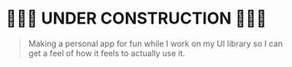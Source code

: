 # 🚨🚧🚨 UNDER CONSTRUCTION 🚨🚧🚨

> Making a personal app for fun while I work on my UI library so I can get a feel of how it feels to actually use it.
